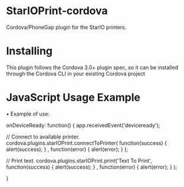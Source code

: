 # StarIOPrint-cordova
Cordova/PhoneGap plugin for the StarIO printers.


# Installing
This plugin follows the Cordova 3.0+ plugin spec, so it can be installed through the Cordova CLI in your existing Cordova project

# JavaScript Usage Example

•	Example of use:
        
onDeviceReady: function() {
app.receivedEvent('deviceready');

// Connect to available printer.
cordova.plugins.starIOPrint.connectToPrinter(
    function(success) { 
        alert(success); 
    }
    , function(error) { 
        alert(error); 
    }
);


// Print text.
cordova.plugins.starIOPrint.print('Text To Print', 
    function(success) { 
        alert(success); 
    }
    , function(error) { 
        alert(error); 
    }
);

}

